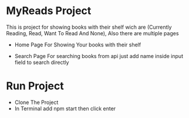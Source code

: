 # MyReads Project

This is project for showing books with their shelf wich are (Currently Reading, Read, Want To Read And None), Also there are multiple pages

- Home Page For Showing Your books with their shelf

- Search Page For searching books from api just add name inside input field to search directly 

# Run Project

- Clone The Project
- In Terminal add npm start then click enter

